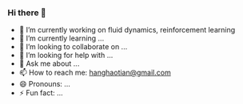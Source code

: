 ### Hi there 👋

- 🔭 I’m currently working on fluid dynamics, reinforcement learning
- 🌱 I’m currently learning ...
- 👯 I’m looking to collaborate on ...
- 🤔 I’m looking for help with ...
- 💬 Ask me about ...
- 📫 How to reach me: hanghaotian@gmail.com
- 😄 Pronouns: ...
- ⚡ Fun fact: ...

